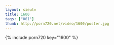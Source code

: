 ```yaml
--- 
layout: sieutv
title: 1600
tags: ["001"]
thumb: http://porn720.net/video/1600/poster.jpg
---
```

{% include porn720 key="1600" %} 
